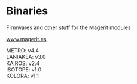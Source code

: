 # Binaries

Firmwares and other stuff for the Magerit modules

www.magerit.es

METRO: v4.4<br />LANIAKEA: v3.0<br />KAIROS: v2.4<br />ISOTOPE: v1.0<br />KOLORA: v1.1<br />